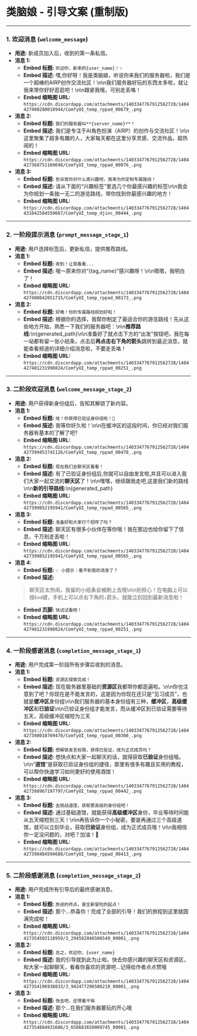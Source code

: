 # 类脑娘 - 引导文案 (重制版)

---

### 1. 欢迎消息 (`welcome_message`)

*   **用途:** 新成员加入后，收到的第一条私信。
*   **消息 1:**
    *   **Embed 标题:** `欢迎你，新来的{user_name}！✨`
    *   **Embed 描述:**
        嘿,你好呀！我是类脑娘，听说你来我们的服务器啦，我们是一个超棒的AIRP创作交流社区！\n\n我们服务器好玩的东西太多啦，就让我来带你好好逛逛吧！\n\n跟紧我哦，可别走丢咯！
    *   **Embed 缩略图 URL:** `https://cdn.discordapp.com/attachments/1403347767912562728/1404427400280018944/ComfyUI_temp_rppad_00679_.png`
*   **消息 2:**
    *   **Embed 标题:** `我们的服务器叫**{server_name}**！`
    *   **Embed 描述:**
        我们是专注于AI角色扮演（AIRP）的创作与交流社区！\n\n这里聚集了超多有趣的人，大家每天都在这里分享灵感、交流作品，超热闹的！
    *   **Embed 缩略图 URL:** `https://cdn.discordapp.com/attachments/1403347767912562728/1404427368751169698/ComfyUI_temp_rppad_00076_.png`
*   **消息 3:**
    *   **Embed 标题:** `告诉我你对什么感兴趣吧，我来为你定制专属路线！`
    *   **Embed 描述:**
        请从下面的“兴趣标签”里选几个你最感兴趣的标签\n\n我会为你规划一条独一无二的游览路线，带你找到你最感兴趣的地方！
    *   **Embed 缩略图 URL:** `https://cdn.discordapp.com/attachments/1403347767912562728/1404431842584559667/ComfyUI_temp_djinc_00444_.png`

---

### 2. 一阶段提示消息 (`prompt_message_stage_1`)

*   **用途:** 用户选择标签后，更新私信，提供推荐路线。
*   **消息 1:**
    *   **Embed 标题:** `收到！让我看看...`
    *   **Embed 描述:**
        哦～原来你对“{tag_name}”感兴趣呀！\n\n嗯嗯，我明白了！
    *   **Embed 缩略图 URL:** `https://cdn.discordapp.com/attachments/1403347767912562728/1404427400842051715/ComfyUI_temp_rppad_00173_.png`
*   **消息 2:**
    *   **Embed 标题:** `好嘞！你的专属路线规划好啦！`
    *   **Embed 描述:**
        根据你的选择，我帮你制定了最适合你的游览路线！先从这些地方开始，熟悉一下我们的服务器吧：\n\n**推荐路线:**\n{generated_path}\n\n准备好了就点击下方的“出发”按钮吧，我在每一站都有留一张小纸条，点击后**再点击右下角的箭头**跳转到最近消息，就能查看频道的详细介绍消息啦，不要走丢咯！
    *   **Embed 缩略图 URL:** `https://cdn.discordapp.com/attachments/1403347767912562728/1404427401231990824/ComfyUI_temp_rppad_00251_.png`

---

### 3. 二阶段欢迎消息 (`welcome_message_stage_2`)

*   **用途:** 用户获得新身份组后，告知其解锁了新内容。
*   **消息 1:**
    *   **Embed 标题:** `哇！你获得已验证身份组啦！🎉`
    *   **Embed 描述:**
        我等你好久啦！\n\n在缓冲区的这段时间，你已经对我们服务器有基本的了解了吧?
    *   **Embed 缩略图 URL:** `https://cdn.discordapp.com/attachments/1403347767912562728/1404427399453741126/ComfyUI_temp_rppad_00478_.png`
*   **消息 2:**
    *   **Embed 标题:** `现在我们去聊天区看看！`
    *   **Embed 描述:**
        有了已验证身份组后,你就可以自由发言啦,并且可以进入我们大家一起交流的**聊天区**了！\n\n嘿嘿，继续跟我走吧,这是我们新的路线\n\n**新的引导路线:**\n{generated_path}
    *   **Embed 缩略图 URL:** `https://cdn.discordapp.com/attachments/1403347767912562728/1404427399852195941/ComfyUI_temp_rppad_00565_.png`
*   **消息 3:**
    *   **Embed 标题:** `准备好和大家打个招呼了吗？`
    *   **Embed 描述:**
        聊天区有很多小伙伴在等你哦！我在那边也给你留下了信息，千万别走丢啦！
    *   **Embed 缩略图 URL:** `https://cdn.discordapp.com/attachments/1403347767912562728/1404427399852195941/ComfyUI_temp_rppad_00565_.png`
*   **消息 4:**
    *   **Embed 标题:** `💡 小提示：看不到我的消息了？`
    *   **Embed 描述:**
       > 聊天区太热闹，我留的小纸条会被刷上去哦\n\n别担心！在电脑上可以按`End`键，手机上可以点右下角的`↓`箭头，就能立刻回到最新消息啦！
    *   **Embed 页脚:** `快试试看吧！`
    *   **Embed 缩略图 URL:** `https://cdn.discordapp.com/attachments/1403347767912562728/1404427401231990824/ComfyUI_temp_rppad_00251_.png`

---


### 4. 一阶段感谢消息 (`completion_message_stage_1`)

*   **用途:** 用户完成第一阶段所有步骤后收到的消息。
*   **消息 1:**
    *   **Embed 标题:** `资源区探索完成！`
    *   **Embed 描述:**
        现在服务器里基础的**资源区**我都带你都逛遍啦。\n\n你也注意到了吧？你现在是不能发言的，这是因为你现在还只是“见习成员”，也就是**缓冲区**身份组\n\n我们服务器的基本身份组有三种，**缓冲区**，**高级缓冲区**和**已验证**\n\n已验证身份组才能发言，而从缓冲区到已验证需要等待五天，高级缓冲区缩短为三天
    *   **Embed 缩略图 URL:** `https://cdn.discordapp.com/attachments/1403347767912562728/1404427398010769470/ComfyUI_temp_rppad_00308_.png`
*   **消息 2:**
    *   **Embed 标题:** `想解锁发言权限，获得已验证，成为正式成员吗？`
    *   **Embed 描述:**
        想快点和大家一起聊天的话，就得获取**已验证**身份组哦。\n\n“**道馆**”是获取已验证身份组的捷径，那里有很多有趣且实用的教程，可以帮你快速学习如何更好的使用酒馆！
    *   **Embed 缩略图 URL:** `https://cdn.discordapp.com/attachments/1403347767912562728/1404427398967197797/ComfyUI_temp_rppad_00442_.png`
*   **消息 3:**
    *   **Embed 标题:** `去挑战道馆，获取更高级的身份组吧！`
    *   **Embed 描述:**
        通过基础道馆，就能获得**高级缓冲区**身份，毕业等待时间能从五天缩短到三天！\n\n再告诉你一个小秘密，要是再通过三个高级道馆，就可以立刻毕业，获取**已验证**身份组，成为正式成员哦！\n\n我相信你一定没问题的，对吧？加油！💖
    *   **Embed 缩略图 URL:** `https://cdn.discordapp.com/attachments/1403347767912562728/1404427398484594688/ComfyUI_temp_rppad_00413_.png`

---

### 5. 二阶段感谢消息 (`completion_message_stage_2`)

*   **用途:** 用户完成所有引导后的最终感谢消息。
*   **消息 1:**
    *   **Embed 标题:** `旅途的终点，是全新冒险的起点！`
    *   **Embed 描述:**
        那个...恭喜你！完成了全部的引导！我们的旅程到这里就圆满完成啦！
    *   **Embed 缩略图 URL:** `https://cdn.discordapp.com/attachments/1403347767912562728/1404427354503118959/3_294592046506549_00001_.png`
*   **消息 2:**
    *   **Embed 标题:** `总之，欢迎你，{user_name}`
    *   **Embed 描述:**
        我的引导就到此为止啦。快去你感兴趣的聊天区和资源区，和大家一起聊聊天，看看你喜欢的资源吧...记得给作者点点赞哦
    *   **Embed 缩略图 URL:** `https://cdn.discordapp.com/attachments/1403347767912562728/1404427354196938833/3_942477296586210_00001_.png`
*   **消息 3:**
    *   **Embed 标题:** `快去吧，还愣着干嘛`
    *   **Embed 描述:**
        那个...在我们服务器要玩的开心哦
    *   **Embed 缩略图 URL:** `https://cdn.discordapp.com/attachments/1403347767912562728/1404427354884931686/3_658683650009745_00001_.png`